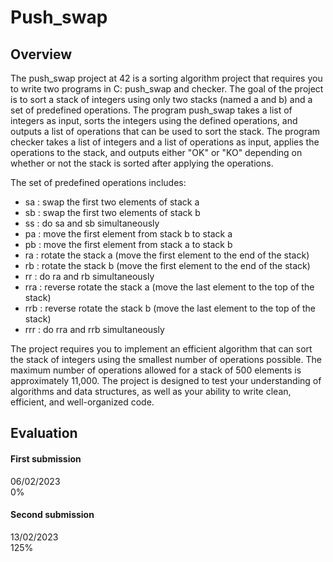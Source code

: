 # Push_swap

## Overview
The push_swap project at 42 is a sorting algorithm project that requires you to write two programs in C: push_swap and checker. The goal of the project is to sort a stack of integers using only two stacks (named a and b) and a set of predefined operations. The program push_swap takes a list of integers as input, sorts the integers using the defined operations, and outputs a list of operations that can be used to sort the stack. The program checker takes a list of integers and a list of operations as input, applies the operations to the stack, and outputs either "OK" or "KO" depending on whether or not the stack is sorted after applying the operations.

The set of predefined operations includes:

* sa : swap the first two elements of stack a
* sb : swap the first two elements of stack b
* ss : do sa and sb simultaneously
* pa : move the first element from stack b to stack a
* pb : move the first element from stack a to stack b
* ra : rotate the stack a (move the first element to the end of the stack)
* rb : rotate the stack b (move the first element to the end of the stack)
* rr : do ra and rb simultaneously
* rra : reverse rotate the stack a (move the last element to the top of the stack)
* rrb : reverse rotate the stack b (move the last element to the top of the stack)
* rrr : do rra and rrb simultaneously

The project requires you to implement an efficient algorithm that can sort the stack of integers using the smallest number of operations possible. The maximum number of operations allowed for a stack of 500 elements is approximately 11,000. The project is designed to test your understanding of algorithms and data structures, as well as your ability to write clean, efficient, and well-organized code.

## Evaluation
#### First submission
06/02/2023  
0%  

#### Second submission
13/02/2023  
125%
